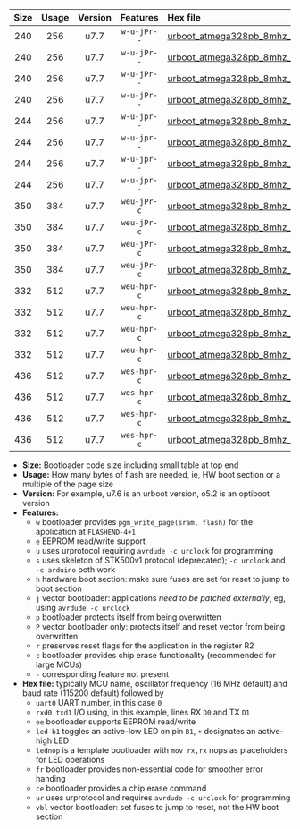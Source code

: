 |Size|Usage|Version|Features|Hex file|
|:-:|:-:|:-:|:-:|:--|
|240|256|u7.7|`w-u-jPr--`|[urboot_atmega328pb_8mhz_38400bps_uart0_rxd0_txd1_led+b5_ur_vbl.hex](https://raw.githubusercontent.com/stefanrueger/urboot.hex/main/mcus/atmega328pb/fcpu_8mhz/38400_bps/urboot_atmega328pb_8mhz_38400bps_uart0_rxd0_txd1_led+b5_ur_vbl.hex)|
|240|256|u7.7|`w-u-jPr--`|[urboot_atmega328pb_8mhz_38400bps_uart0_rxd0_txd1_lednop_ur_vbl.hex](https://raw.githubusercontent.com/stefanrueger/urboot.hex/main/mcus/atmega328pb/fcpu_8mhz/38400_bps/urboot_atmega328pb_8mhz_38400bps_uart0_rxd0_txd1_lednop_ur_vbl.hex)|
|240|256|u7.7|`w-u-jPr--`|[urboot_atmega328pb_8mhz_38400bps_uart1_rxb4_txb3_led+b5_ur_vbl.hex](https://raw.githubusercontent.com/stefanrueger/urboot.hex/main/mcus/atmega328pb/fcpu_8mhz/38400_bps/urboot_atmega328pb_8mhz_38400bps_uart1_rxb4_txb3_led+b5_ur_vbl.hex)|
|240|256|u7.7|`w-u-jPr--`|[urboot_atmega328pb_8mhz_38400bps_uart1_rxb4_txb3_lednop_ur_vbl.hex](https://raw.githubusercontent.com/stefanrueger/urboot.hex/main/mcus/atmega328pb/fcpu_8mhz/38400_bps/urboot_atmega328pb_8mhz_38400bps_uart1_rxb4_txb3_lednop_ur_vbl.hex)|
|244|256|u7.7|`w-u-jpr--`|[urboot_atmega328pb_8mhz_38400bps_uart0_rxd0_txd1_led+b5_fr_ur_vbl.hex](https://raw.githubusercontent.com/stefanrueger/urboot.hex/main/mcus/atmega328pb/fcpu_8mhz/38400_bps/urboot_atmega328pb_8mhz_38400bps_uart0_rxd0_txd1_led+b5_fr_ur_vbl.hex)|
|244|256|u7.7|`w-u-jpr--`|[urboot_atmega328pb_8mhz_38400bps_uart0_rxd0_txd1_lednop_fr_ur_vbl.hex](https://raw.githubusercontent.com/stefanrueger/urboot.hex/main/mcus/atmega328pb/fcpu_8mhz/38400_bps/urboot_atmega328pb_8mhz_38400bps_uart0_rxd0_txd1_lednop_fr_ur_vbl.hex)|
|244|256|u7.7|`w-u-jpr--`|[urboot_atmega328pb_8mhz_38400bps_uart1_rxb4_txb3_led+b5_fr_ur_vbl.hex](https://raw.githubusercontent.com/stefanrueger/urboot.hex/main/mcus/atmega328pb/fcpu_8mhz/38400_bps/urboot_atmega328pb_8mhz_38400bps_uart1_rxb4_txb3_led+b5_fr_ur_vbl.hex)|
|244|256|u7.7|`w-u-jpr--`|[urboot_atmega328pb_8mhz_38400bps_uart1_rxb4_txb3_lednop_fr_ur_vbl.hex](https://raw.githubusercontent.com/stefanrueger/urboot.hex/main/mcus/atmega328pb/fcpu_8mhz/38400_bps/urboot_atmega328pb_8mhz_38400bps_uart1_rxb4_txb3_lednop_fr_ur_vbl.hex)|
|350|384|u7.7|`weu-jPr-c`|[urboot_atmega328pb_8mhz_38400bps_uart0_rxd0_txd1_ee_led+b5_fr_ce_ur_vbl.hex](https://raw.githubusercontent.com/stefanrueger/urboot.hex/main/mcus/atmega328pb/fcpu_8mhz/38400_bps/urboot_atmega328pb_8mhz_38400bps_uart0_rxd0_txd1_ee_led+b5_fr_ce_ur_vbl.hex)|
|350|384|u7.7|`weu-jPr-c`|[urboot_atmega328pb_8mhz_38400bps_uart0_rxd0_txd1_ee_lednop_fr_ce_ur_vbl.hex](https://raw.githubusercontent.com/stefanrueger/urboot.hex/main/mcus/atmega328pb/fcpu_8mhz/38400_bps/urboot_atmega328pb_8mhz_38400bps_uart0_rxd0_txd1_ee_lednop_fr_ce_ur_vbl.hex)|
|350|384|u7.7|`weu-jPr-c`|[urboot_atmega328pb_8mhz_38400bps_uart1_rxb4_txb3_ee_led+b5_fr_ce_ur_vbl.hex](https://raw.githubusercontent.com/stefanrueger/urboot.hex/main/mcus/atmega328pb/fcpu_8mhz/38400_bps/urboot_atmega328pb_8mhz_38400bps_uart1_rxb4_txb3_ee_led+b5_fr_ce_ur_vbl.hex)|
|350|384|u7.7|`weu-jPr-c`|[urboot_atmega328pb_8mhz_38400bps_uart1_rxb4_txb3_ee_lednop_fr_ce_ur_vbl.hex](https://raw.githubusercontent.com/stefanrueger/urboot.hex/main/mcus/atmega328pb/fcpu_8mhz/38400_bps/urboot_atmega328pb_8mhz_38400bps_uart1_rxb4_txb3_ee_lednop_fr_ce_ur_vbl.hex)|
|332|512|u7.7|`weu-hpr-c`|[urboot_atmega328pb_8mhz_38400bps_uart0_rxd0_txd1_ee_led+b5_fr_ce_ur.hex](https://raw.githubusercontent.com/stefanrueger/urboot.hex/main/mcus/atmega328pb/fcpu_8mhz/38400_bps/urboot_atmega328pb_8mhz_38400bps_uart0_rxd0_txd1_ee_led+b5_fr_ce_ur.hex)|
|332|512|u7.7|`weu-hpr-c`|[urboot_atmega328pb_8mhz_38400bps_uart0_rxd0_txd1_ee_lednop_fr_ce_ur.hex](https://raw.githubusercontent.com/stefanrueger/urboot.hex/main/mcus/atmega328pb/fcpu_8mhz/38400_bps/urboot_atmega328pb_8mhz_38400bps_uart0_rxd0_txd1_ee_lednop_fr_ce_ur.hex)|
|332|512|u7.7|`weu-hpr-c`|[urboot_atmega328pb_8mhz_38400bps_uart1_rxb4_txb3_ee_led+b5_fr_ce_ur.hex](https://raw.githubusercontent.com/stefanrueger/urboot.hex/main/mcus/atmega328pb/fcpu_8mhz/38400_bps/urboot_atmega328pb_8mhz_38400bps_uart1_rxb4_txb3_ee_led+b5_fr_ce_ur.hex)|
|332|512|u7.7|`weu-hpr-c`|[urboot_atmega328pb_8mhz_38400bps_uart1_rxb4_txb3_ee_lednop_fr_ce_ur.hex](https://raw.githubusercontent.com/stefanrueger/urboot.hex/main/mcus/atmega328pb/fcpu_8mhz/38400_bps/urboot_atmega328pb_8mhz_38400bps_uart1_rxb4_txb3_ee_lednop_fr_ce_ur.hex)|
|436|512|u7.7|`wes-hpr-c`|[urboot_atmega328pb_8mhz_38400bps_uart0_rxd0_txd1_ee_led+b5_fr_ce.hex](https://raw.githubusercontent.com/stefanrueger/urboot.hex/main/mcus/atmega328pb/fcpu_8mhz/38400_bps/urboot_atmega328pb_8mhz_38400bps_uart0_rxd0_txd1_ee_led+b5_fr_ce.hex)|
|436|512|u7.7|`wes-hpr-c`|[urboot_atmega328pb_8mhz_38400bps_uart0_rxd0_txd1_ee_lednop_fr_ce.hex](https://raw.githubusercontent.com/stefanrueger/urboot.hex/main/mcus/atmega328pb/fcpu_8mhz/38400_bps/urboot_atmega328pb_8mhz_38400bps_uart0_rxd0_txd1_ee_lednop_fr_ce.hex)|
|436|512|u7.7|`wes-hpr-c`|[urboot_atmega328pb_8mhz_38400bps_uart1_rxb4_txb3_ee_led+b5_fr_ce.hex](https://raw.githubusercontent.com/stefanrueger/urboot.hex/main/mcus/atmega328pb/fcpu_8mhz/38400_bps/urboot_atmega328pb_8mhz_38400bps_uart1_rxb4_txb3_ee_led+b5_fr_ce.hex)|
|436|512|u7.7|`wes-hpr-c`|[urboot_atmega328pb_8mhz_38400bps_uart1_rxb4_txb3_ee_lednop_fr_ce.hex](https://raw.githubusercontent.com/stefanrueger/urboot.hex/main/mcus/atmega328pb/fcpu_8mhz/38400_bps/urboot_atmega328pb_8mhz_38400bps_uart1_rxb4_txb3_ee_lednop_fr_ce.hex)|

- **Size:** Bootloader code size including small table at top end
- **Usage:** How many bytes of flash are needed, ie, HW boot section or a multiple of the page size
- **Version:** For example, u7.6 is an urboot version, o5.2 is an optiboot version
- **Features:**
  + `w` bootloader provides `pgm_write_page(sram, flash)` for the application at `FLASHEND-4+1`
  + `e` EEPROM read/write support
  + `u` uses urprotocol requiring `avrdude -c urclock` for programming
  + `s` uses skeleton of STK500v1 protocol (deprecated); `-c urclock` and `-c arduino` both work
  + `h` hardware boot section: make sure fuses are set for reset to jump to boot section
  + `j` vector bootloader: applications *need to be patched externally*, eg, using `avrdude -c urclock`
  + `p` bootloader protects itself from being overwritten
  + `P` vector bootloader only: protects itself and reset vector from being overwritten
  + `r` preserves reset flags for the application in the register R2
  + `c` bootloader provides chip erase functionality (recommended for large MCUs)
  + `-` corresponding feature not present
- **Hex file:** typically MCU name, oscillator frequency (16 MHz default) and baud rate (115200 default) followed by
  + `uart0` UART number, in this case `0`
  + `rxd0 txd1` I/O using, in this example, lines RX `D0` and TX `D1`
  + `ee` bootloader supports EEPROM read/write
  + `led-b1` toggles an active-low LED on pin `B1`, `+` designates an active-high LED
  + `lednop` is a template bootloader with `mov rx,rx` nops as placeholders for LED operations
  + `fr` bootloader provides non-essential code for smoother error handing
  + `ce` bootloader provides a chip erase command
  + `ur` uses urprotocol and requires `avrdude -c urclock` for programming
  + `vbl` vector bootloader: set fuses to jump to reset, not the HW boot section
